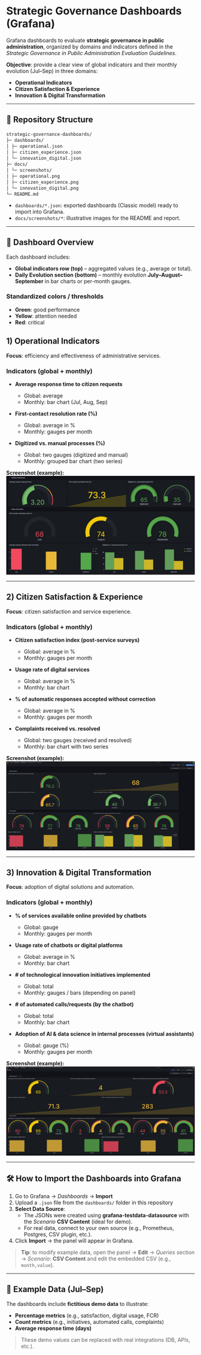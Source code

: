 # Strategic Governance Dashboards (Grafana)

Grafana dashboards to evaluate **strategic governance in public administration**, organized by domains and indicators defined in the *Strategic Governance in Public Administration Evaluation Guidelines*.

**Objective**: provide a clear view of global indicators and their monthly evolution (Jul–Sep) in three domains:

- **Operational Indicators**
- **Citizen Satisfaction & Experience**
- **Innovation & Digital Transformation**

---

## 📁 Repository Structure

```plaintext
strategic-governance-dashboards/
├─ dashboards/
│ ├─ operational.json
│ ├─ citizen_experience.json
│ └─ innovation_digital.json
├─ docs/
│ └─ screenshots/
│ ├─ operational.png
│ ├─ citizen_experience.png
│ └─ innovation_digital.png
└─ README.md
```


- `dashboards/*.json`: exported dashboards (Classic model) ready to import into Grafana.  
- `docs/screenshots/*`: illustrative images for the README and report.

---

## 🧭 Dashboard Overview

Each dashboard includes:

- **Global indicators row (top)** – aggregated values (e.g., average or total).  
- **Daily Evolution section (bottom)** – monthly evolution **July–August–September** in bar charts or per-month gauges.  

### Standardized colors / thresholds
- **Green**: good performance  
- **Yellow**: attention needed  
- **Red**: critical  


## 1) Operational Indicators

**Focus**: efficiency and effectiveness of administrative services.

### Indicators (global + monthly)
- **Average response time to citizen requests**  
  - Global: average   
  - Monthly: bar chart (Jul, Aug, Sep)

- **First-contact resolution rate (%)**  
  - Global: average in %  
  - Monthly: gauges per month

- **Digitized vs. manual processes (%)**  
  - Global: two gauges (digitized and manual)  
  - Monthly: grouped bar chart (two series)

**Screenshot (example):**  
![Operational](docs/screenshots/operational.png)

---

## 2) Citizen Satisfaction & Experience

**Focus**: citizen satisfaction and service experience.

### Indicators (global + monthly)
- **Citizen satisfaction index (post-service surveys)**  
  - Global: average in %  
  - Monthly: gauges per month

- **Usage rate of digital services**  
  - Global: average in %  
  - Monthly: bar chart

- **% of automatic responses accepted without correction**  
  - Global: average in %  
  - Monthly: gauges per month

- **Complaints received vs. resolved**  
  - Global: two gauges (received and resolved)  
  - Monthly: bar chart with two series

**Screenshot (example):**  
![Citizen Experience](docs/screenshots/citizen_experience.png)

---

## 3) Innovation & Digital Transformation

**Focus**: adoption of digital solutions and automation.

### Indicators (global + monthly)
- **% of services available online provided by chatbots**  
  - Global: gauge  
  - Monthly: gauges per month

- **Usage rate of chatbots or digital platforms**  
  - Global: average in %  
  - Monthly: bar chart

- **# of technological innovation initiatives implemented**  
  - Global: total  
  - Monthly: gauges / bars (depending on panel)

- **# of automated calls/requests (by the chatbot)**  
  - Global: total  
  - Monthly: bar chart

- **Adoption of AI & data science in internal processes (virtual assistants)**  
  - Global: gauge (%)  
  - Monthly: gauges per month

**Screenshot (example):**  
![Innovation & Digital](docs/screenshots/innovation_digital.png)

---

## 🛠️ How to Import the Dashboards into Grafana

1. Go to Grafana → *Dashboards* → **Import**  
2. Upload a `.json` file from the `dashboards/` folder in this repository  
3. **Select Data Source**:  
   - The JSONs were created using **grafana-testdata-datasource** with the *Scenario* **CSV Content** (ideal for demo).  
   - For real data, connect to your own source (e.g., Prometheus, Postgres, CSV plugin, etc.).  
4. Click **Import** → the panel will appear in Grafana.  

> **Tip**: to modify example data, open the panel → **Edit** → *Queries* section → *Scenario*: **CSV Content** and edit the embedded CSV (e.g., `month,value`).

---

## 🧪 Example Data (Jul–Sep)

The dashboards include **fictitious demo data** to illustrate:

- **Percentage metrics** (e.g., satisfaction, digital usage, FCR)  
- **Count metrics** (e.g., initiatives, automated calls, complaints)  
- **Average response time (days)**  

> These demo values can be replaced with real integrations (DB, APIs, etc.).